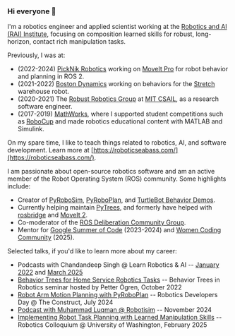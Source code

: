 ### Hi everyone 👋

I'm a robotics engineer and applied scientist working at the [Robotics and AI (RAI) Institute](https://rai-inst.com/), focusing on composition learned skills for robust, long-horizon, contact rich manipulation tasks.

Previously, I was at:
* (2022-2024) [PickNik Robotics](https://picknik.ai) working on [MoveIt Pro](https://picknik.ai/pro/) for robot behavior and planning in ROS 2.
* (2021-2022) [Boston Dynamics](https://www.bostondynamics.com/) working on behaviors for the [Stretch](https://www.bostondynamics.com/stretch) warehouse robot.
* (2020-2021) The [Robust Robotics Group](https://groups.csail.mit.edu/rrg/) at [MIT CSAIL](https://www.csail.mit.edu/), as a research software engineer.
* (2017-2019) [MathWorks](https://www.mathworks.com/), where I supported student competitions such as [RoboCup](https://www.robocup.org/) and made robotics educational content with MATLAB and Simulink.

On my spare time, I like to teach things related to robotics, AI, and software development.
Learn more at [https://roboticseabass.com/](https://roboticseabass.com/).

I am passionate about open-source robotics software and am an active member of the Robot Operating System (ROS) community.
Some highlights include:
* Creator of [PyRoboSim](https://github.com/sea-bass/pyrobosim), [PyRoboPlan](https://github.com/sea-bass/pyroboplan), and [TurtleBot Behavior Demos](https://github.com/sea-bass/turtlebot3_behavior_demos).
* Currently helping maintain [PyTrees](https://github.com/splintered-reality/py_trees), and formerly have helped with [rosbridge](https://github.com/RobotWebTools/rosbridge_suite) and [MoveIt 2](https://github.com/moveit/moveit2).
* Co-moderator of the [ROS Deliberation Community Group](https://github.com/ros-wg-delib).
* Mentor for [Google Summer of Code](https://summerofcode.withgoogle.com/) (2023-2024) and [Women Coding Community](https://womencodingcommunity.com/) (2025).

Selected talks, if you'd like to learn more about my career:
* Podcasts with Chandandeep Singh @ Learn Robotics & AI -- [January 2022](https://www.youtube.com/playlist?list=PLrOeA8xRZt1d4pgVG_NRr4FE3hi5vlCbX) and [March 2025](https://youtu.be/S4TJwWj99_8?si=vVB3-rxK44aJeqnb)
* [Behavior Trees for Home Service Robotics Tasks](https://youtu.be/xbvMnpwXNPk?si=oMxVamIKm0tZGwNE) -- Behavior Trees in Robotics seminar hosted by Petter Ögren, October 2022
* [Robot Arm Motion Planning with PyRoboPlan](https://youtu.be/YYRlypz9ZgE?si=9swEv99q9MPx5l3T) -- Robotics Developers Day @ The Construct, July 2024
* [Podcast with Muhammad Luqman @ Robotisim](https://youtu.be/hBWMQvCjevs?si=HoTsoE4PanJopwd_) -- November 2024
* [Implementing Robot Task Planning with Learned Manipulation Skills](https://youtu.be/91igg5x-D6c?si=Elk7RAMd7aIYr7M2) -- Robotics Colloquium @ University of Washington, February 2025

